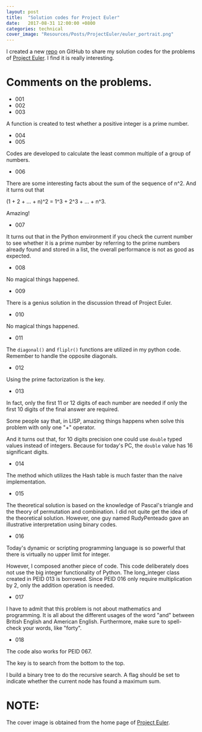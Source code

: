```yaml
---
layout: post
title:  "Solution codes for Project Euler"
date:   2017-08-31 12:00:00 +0800
categories: technical
cover_image: "Resources/Posts/ProjectEuler/euler_portrait.png"
---
```


I created a new [repo][web_repo] on GitHub to share my solution codes for the problems of [Project Euler][web_pe]. I find it is really interesting.

# Comments on the problems.

* 001
* 002
* 003

A function is created to test whether a positive integer is a prime number.

* 004
* 005

Codes are developed to calculate the least common multiple of a group of numbers.

* 006

There are some interesting facts about the sum of the sequence of n^2. And it turns out that 

(1 + 2 + ... + n)^2 = 1^3 + 2^3 + ... + n^3. 

Amazing!

* 007

It turns out that in the Python environment if you check the current number to see whether it is a prime number by referring to the prime numbers already found and stored in a list, the overall performance is not as good as expected.

* 008

No magical things happened.

* 009

There is a genius solution in the discussion thread of Project Euler.

* 010

No magical things happened.

* 011

The `diagonal()` and `fliplr()` functions are utilized in my python code. Remember to handle the opposite diagonals.

* 012

Using the prime factorization is the key.

* 013

In fact, only the first 11 or 12 digits of each number are needed if only the first 10 digits of the final answer are required.

Some people say that, in LISP, amazing things happens when solve this problem with only one "+" operator.

And it turns out that, for 10 digits precision one could use `double` typed values instead of integers. Because for today's PC, the `double` value has 16 significant digits.

* 014

The method which utilizes the Hash table is much faster than the naive implementation.

* 015

The theoretical solution is based on the knowledge of Pascal's triangle and the theory of permutation and combination. I did not quite get the idea of the theoretical solution. However, one guy named RudyPenteado gave an illustrative interpretation using binary codes.

* 016

Today's dynamic or scripting programming language is so powerful that there is virtually no upper limit for integer.

However, I composed another piece of code. This code deliberately does not use the big integer functionality of Python. The long_integer class created in PEID 013 is borrowed. Since PEID 016 only require multiplication by 2, only the addition operation is needed.

* 017

I have to admit that this problem is not about mathematics and programming. It is all about the different usages of the word "and" between British English and  American English. Furthermore, make sure to spell-check your words, like "forty".

* 018

The code also works for PEID 067.

The key is to search from the bottom to the top.

I build a binary tree to do the recursive search. A flag should be  set to indicate whether the current node has found a maximum sum.

# NOTE:

The cover image is obtained from the home page of [Project Euler][web_pe].

[web_repo]: https://github.com/huyaoyu/ProjectEuler
[web_pe]: https://projecteuler.net/

